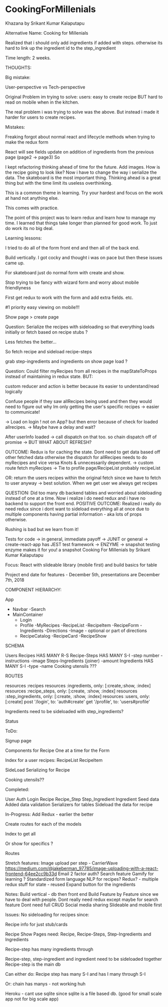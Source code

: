 # CookingForMillenials

Khazana by Srikant Kumar Kalaputapu

Alternative Name: 
Cooking for Millenials


Realized that i should only add ingredients if added with steps. otherwise its hard to link up the
ingredient id to the step_ingredient




Time length: 2 weeks.

THOUGHTS:

Big mistake: 

User-perspective vs Tech-perspective

Original Problem im trying to solve:
users: easy to create recipe
BUT hard to read on mobile when in the kitchen.

The real problem i was trying to solve was the above. But instead i made it harder for users
to create recipes.


Mistakes:


Freaking forgot about normal react and lifecycle methods when trying to make the redux form

React will see fields update on addition of ingredients from the previous page (page2 -> page3)
So 


I kept refactoring thinking ahead of time for the future. Add images. How is the recipe going to look like? Now i have to change the way i serialize the data. The skateboard is the most important thing. Thinking ahead is a great thing but with the time limit its useless overthinking.


This is a common theme in learning. Try your hardest and focus on the work at hand not anything else.

This comes with practice.

The point of this project was to learn redux and learn how to manage my time. I learned that things take longer than planned for good work. To just do work its no big deal.

Learning lessons:

I tried to do all of the form front end and then all of the back end.

Build vertically. I got cocky and thought i was on pace but then these issues came up.




For skateboard just do normal form with create and show.

Stop trying to be fancy with wizard form and worry about mobile friendlyness


First get redux to work with the form and add extra fields. etc.







#1 priority easy viewing on mobile!!!

Show page > create page 



Question:
Serialize the recipes with sideloading so that everything loads initially
or fetch based on recipe stubs ?

Less fetches the better...

So fetch recipe and sideload recipe-steps

grab step-ingredients and ingredients on show page load ?



Question:
Could filter myRecipes from all recipes in the mapStateToProps instead of maintaining in redux state. BUT:

custom reducer and action is better because its easier to understand/read logically

Confuse people if they saw allRecipes being used and then they would need to figure out why
Im only getting the user's specific recipes -> easier to communicate!

-> Load on login ! not on App? but then error because of check for loaded allrecipes.
-> Maybe have a delay and wait?

After userInfo loaded -> call dispatch on that too. 
so chain dispatch off of promise -> BUT WHAT ABOUT REFRESH?

OUTCOME:
Redux is for caching the state. Dont need to get data based off other fetched data
otherwise the dispatch for allRecipes needs to do myRecipes and vice versa
Knots & unnecessarily dependent.
-> custom route fetch myRecipes
-> Tie to profile page/RecipeList probably recipeList

OR: return the users recipes within the original fetch since we have to fetch to user anyway
-> best solution. When we get user we always get recipes

QUESTION:
Did too many db backend tables and worried about sideloading instead of one at a time. Now i realize i do need redux and i have no backend to support the front end.
POSITIVE OUTCOME:
Realized i really do need redux since i dont want to sideload everything all at once due to multiple components having partial information - aka lots of props otherwise.

Rushing is bad but we learn from it!


Tests for code
-> in general, immediate payoff
-> JUNIT or general
-> create-react-app has JEST test framework
-> ENZYME -> snapshot testing enzyme makes it for you! a snapshot 
Cooking For Millenials by Srikant Kumar Kalaputapu

Focus: React with slideable library (mobile first) and build basics for table

Project end date for features - December 5th, presentations are December 7th, 2018

COMPONENT HIERARCHY:

App
   - Navbar
       -Search
   - MainContainer
       - Login
       - Profile
           -MyRecipes
               -RecipeList
                   -RecipeItem
               -RecipeForm
                   -Ingredients
                   -Directions
                   -Image - optional or part of directions
       - RecipeCatalog
           -RecipeCard
               -RecipeShow

SCHEMA

Users
Recipes HAS MANY R-S
Recipe-Steps HAS MANY S-I
   -step number
   -instructions
   -image
Steps-Ingredients (joiner)
   -amount
Ingredients HAS MANY S-I
   -type
   -name
Cooking utensils ???




ROUTES

resources :recipes
 resources :ingredients, only: [:create,:show, :index]
 resources :recipe_steps, only: [:create, :show, :index]
 resources :step_ingredients, only: [:create, :show, :index]
 resources :users, only: [:create]
 post '/login', to: 'auth#create'
 get '/profile', to: 'users#profile'

Ingredients need to be sideloaded with step_ingredients?

Status 

ToDo:

Signup page

Components for Recipe
One at a time for the Form

Index for a user recipes:
RecipeList
RecipeItem

SideLoad Serializing for Recipe

Cooking utensils??

Completed:

User
Auth
Login
Recipe
Recipe_Step
Step_Ingredient
Ingredient
Seed data
Added data validation
Serializers for tables
Sideload the data for recipe

In-Progress:
Add Redux - earlier the better

Create routes for each of the models

Index to get all

Or show for specifics ?

Routes


Stretch features:
Image upload per step - CarrierWave https://medium.com/@jakeberman_97785/image-uploading-with-a-react-frontend-64ee2cc9b33d
Email 2 factor auth?
Search feature
Gamify for learning ?
Standardized form language NLP for recipes?
Redux? - multiple redux stuff for state - reused
Expand button for the ingredients

Notes:
Build vertical - db then front end
Build Feature by Feature since we have to deal with people.
Dont really need redux except maybe for search feature
Dont need full CRUD
Social media sharing
Slideable and mobile first


Issues:
No sideloading for recipes since:

Recipe info for just stub/cards

Recipe Show Pages need:
Recipe, Recipe-Steps, Step-Ingredients and Ingredients

Recipe-step has many ingredients through

Recipe-step, step-ingredient and ingredient need to be sideloaded together
Recipe-step is the main db

Can either do: 
Recipe step has many S-I and has I  many through S-I

Or: chain has manys - not working huh

Heroku - cant use sqlite since sqlite is a file based db. (good for small scale app not for big scale app)

